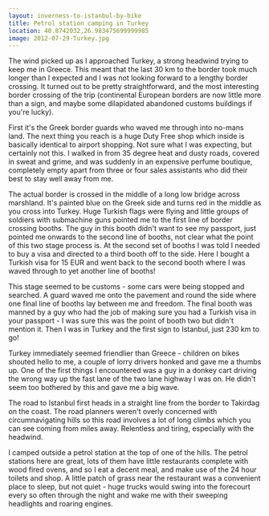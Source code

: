 ```yaml
---
layout: inverness-to-istanbul-by-bike
title: Petrol station camping in Turkey
location: 40.8742032,26.983475699999985
image: 2012-07-29-Turkey.jpg
---
```

The wind picked up as I approached Turkey, a strong headwind trying to keep me in Greece. This meant that the last 30 km to the border took much longer than I expected and I was not looking forward to a lengthy border crossing. It turned out to be pretty straightforward, and the most interesting border crossing of the trip (continental European borders are now little more than a sign, and maybe some dilapidated abandoned customs buildings if you're lucky).

First it's the Greek border guards who waved me through into no-mans land. The next thing you reach is a huge Duty Free shop which inside is basically identical to airport shopping. Not sure what I was expecting, but certainly not this. I walked in from 35 degree heat and dusty roads, covered in sweat and grime, and was suddenly in an expensive perfume boutique, completely empty apart from three or four sales assistants who did their best to stay well away from me.

The actual border is crossed in the middle of a long low bridge across marshland. It's painted blue on the Greek side and turns red in the middle as you cross into Turkey. Huge Turkish flags were flying and little groups of soldiers with submachine guns pointed me to the first line of border crossing booths. The guy in this booth didn't want to see my passport, just pointed me onwards to the second line of booths, not clear what the point of this two stage process is. At the second set of booths I was told I needed to buy a visa and directed to a third booth off to the side. Here I bought a Turkish visa for 15 EUR and went back to the second booth where I was waved through to yet another line of booths!

This stage seemed to be customs - some cars were being stopped and searched. A guard waved me onto the pavement and round the side where one final line of booths lay between me and freedom. The final booth was manned by a guy who had the job of making sure you had a Turkish visa in your passport - I was sure this was the point of booth two but didn't mention it. Then I was in Turkey and the first sign to Istanbul, just 230 km to go!

Turkey immediately seemed friendlier than Greece - children on bikes shouted hello to me, a couple of lorry drivers honked and gave me a thumbs up. One of the first things I encountered was a guy in a donkey cart driving the wrong way up the fast lane of the two lane highway I was on. He didn't seem too bothered by this and gave me a big wave.

The road to Istanbul first heads in a straight line from the border to Takirdag on the coast. The road planners weren't overly concerned with circumnavigating hills so this road involves a lot of long climbs which you can see coming from miles away. Relentless and tiring, especially with the headwind.

I camped outside a petrol station at the top of one of the hills. The petrol stations here are great, lots of them have little restaurants complete with wood fired ovens, and so I eat a decent meal, and make use of the 24 hour toilets and shop. A little patch of grass near the restaurant was a convenient place to sleep, but not quiet - huge trucks would swing into the forecourt every so often through the night and wake me with their sweeping headlights and roaring engines.